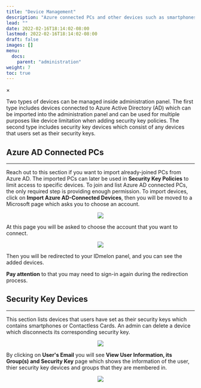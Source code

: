 ```yaml
---
title: "Device Management"
description: "Azure connected PCs and other devices such as smartphones and contactless cards."
lead: ""
date: 2022-02-16T18:14:02-08:00
lastmod: 2022-02-16T18:14:02-08:00
draft: false
images: []
menu:
  docs:
    parent: "administration"
weight: 7
toc: true
---
```


<div id="_modal" class="modal">
  <span class="close">&times;</span>
  <img class="modal-content" id="img01">
</div>

Two types of devices can be managed inside administration panel. The first type includes devices connected to Azure Active Directory (AD)
which can be imported into the administration panel and can be used for multiple purposes like device limitation when adding security key policies.
The second type includes security key devices which consist of any devices that users set as their security keys.

## Azure AD Connected PCs

<hr class="hr-line">

<p>Reach out to this section if you want to import already-joined PCs from Azure AD.
The imported PCs can later be used in <span style="font-weight:bold;">Security Key Policies</span> to limit access to specific devices. To join and list Azure AD connected PCs, the only required step is providing enough permission.
To import devices, click on <span style="font-weight:bold;">Import Azure AD-Connected Devices</span>, then you will be moved to a Microsoft page which asks you to choose an account.</p>

<div align="center">
    <img src="/images/vendor/Panel/DeviceManagement1.png" class="doc-img-frame">
</div>

<div class="step-row-container">
  <div class="step-column bullet-container">
    <div class="bullet"></div>
  </div>
  <div class="card-column">
    <div class="step-text" >
      <div class="card-body">
        <p>At this page you will be asked to choose the account that you want to connect.</p>
      </div>
    </div>
  </div>
</div>

<div align="center">
    <img src="/images/vendor/Panel/import_azure_ad_pcs.png" class="doc-img-frame">
</div>

<div class="step-row-container">
  <div class="step-column bullet-container">
    <div class="bullet"></div>
  </div>
  <div class="card-column">
    <div class="step-text" >
      <div class="card-body">
        <p>Then you will be redirected to your IDmelon panel, and you can see the added devices.</p>
      </div>
    </div>
  </div>
</div>

<p class="note-body">
<span style="font-weight:bold;">Pay attention</span> to that you may need to sign-in again during the redirection process.

## Security Key Devices

<hr class="hr-line">

This section lists devices that users have set as their security keys which contains smartphones or Contactless Cards.
An admin can delete a device which disconnects its corresponding security key.

<div align="center">
    <img src="/images/vendor/Panel/devicemanagemnet_security.png" class="doc-img-frame">
</div>

By clicking on **User's Email** you will see **View User Information, its Group(s) and Security Key** page which shows the information of the user, thier security key devices and groups that they are membered in.

<div align="center">
    <img src="/images/vendor/Panel/view_user_information.png" class="doc-img-frame">
</div>
